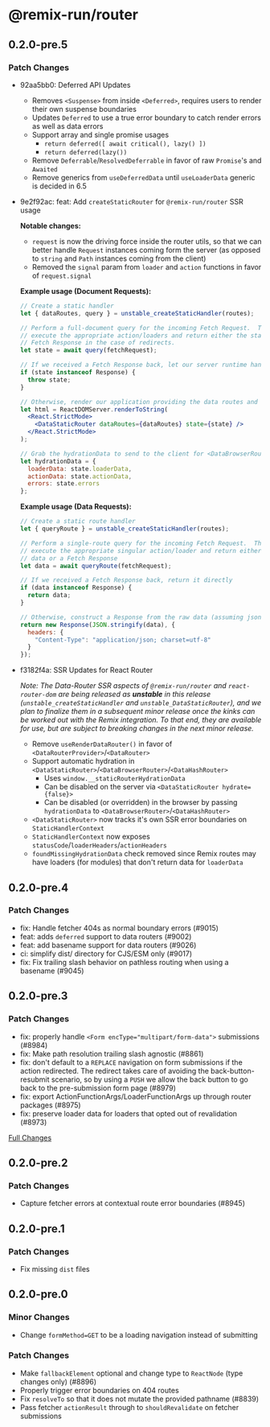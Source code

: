 # @remix-run/router

## 0.2.0-pre.5

### Patch Changes

- 92aa5bb0: Deferred API Updates

  - Removes `<Suspense>` from inside `<Deferred>`, requires users to render their own suspense boundaries
  - Updates `Deferred` to use a true error boundary to catch render errors as well as data errors
  - Support array and single promise usages
    - `return deferred([ await critical(), lazy() ])`
    - `return deferred(lazy())`
  - Remove `Deferrable`/`ResolvedDeferrable` in favor of raw `Promise`'s and `Awaited`
  - Remove generics from `useDeferredData` until `useLoaderData` generic is decided in 6.5

- 9e2f92ac: feat: Add `createStaticRouter` for `@remix-run/router` SSR usage

  **Notable changes:**

  - `request` is now the driving force inside the router utils, so that we can better handle `Request` instances coming form the server (as opposed to `string` and `Path` instances coming from the client)
  - Removed the `signal` param from `loader` and `action` functions in favor of `request.signal`

  **Example usage (Document Requests):**

  ```jsx
  // Create a static handler
  let { dataRoutes, query } = unstable_createStaticHandler(routes);

  // Perform a full-document query for the incoming Fetch Request.  This will
  // execute the appropriate action/loaders and return either the state or a
  // Fetch Response in the case of redirects.
  let state = await query(fetchRequest);

  // If we received a Fetch Response back, let our server runtime handle directly
  if (state instanceof Response) {
    throw state;
  }

  // Otherwise, render our application providing the data routes and state
  let html = ReactDOMServer.renderToString(
    <React.StrictMode>
      <DataStaticRouter dataRoutes={dataRoutes} state={state} />
    </React.StrictMode>
  );

  // Grab the hydrationData to send to the client for <DataBrowserRouter>
  let hydrationData = {
    loaderData: state.loaderData,
    actionData: state.actionData,
    errors: state.errors
  };
  ```

  **Example usage (Data Requests):**

  ```jsx
  // Create a static route handler
  let { queryRoute } = unstable_createStaticHandler(routes);

  // Perform a single-route query for the incoming Fetch Request.  This will
  // execute the appropriate singular action/loader and return either the raw
  // data or a Fetch Response
  let data = await queryRoute(fetchRequest);

  // If we received a Fetch Response back, return it directly
  if (data instanceof Response) {
    return data;
  }

  // Otherwise, construct a Response from the raw data (assuming json here)
  return new Response(JSON.stringify(data), {
    headers: {
      "Content-Type": "application/json; charset=utf-8"
    }
  });
  ```

- f3182f4a: SSR Updates for React Router

  _Note: The Data-Router SSR aspects of `@remix-run/router` and `react-router-dom` are being released as **unstable** in this release (`unstable_createStaticHandler` and `unstable_DataStaticRouter`), and we plan to finalize them in a subsequent minor release once the kinks can be worked out with the Remix integration. To that end, they are available for use, but are subject to breaking changes in the next minor release._

  - Remove `useRenderDataRouter()` in favor of `<DataRouterProvider>`/`<DataRouter>`
  - Support automatic hydration in `<DataStaticRouter>`/`<DataBrowserRouter>`/`<DataHashRouter>`
    - Uses `window.__staticRouterHydrationData`
    - Can be disabled on the server via `<DataStaticRouter hydrate={false}>`
    - Can be disabled (or overridden) in the browser by passing `hydrationData` to `<DataBrowserRouter>`/`<DataHashRouter>`
  - `<DataStaticRouter>` now tracks it's own SSR error boundaries on `StaticHandlerContext`
  - `StaticHandlerContext` now exposes `statusCode`/`loaderHeaders`/`actionHeaders`
  - `foundMissingHydrationData` check removed since Remix routes may have loaders (for modules) that don't return data for `loaderData`

## 0.2.0-pre.4

### Patch Changes

- fix: Handle fetcher 404s as normal boundary errors (#9015)
- feat: adds `deferred` support to data routers (#9002)
- feat: add basename support for data routers (#9026)
- ci: simplify dist/ directory for CJS/ESM only (#9017)
- fix: Fix trailing slash behavior on pathless routing when using a basename (#9045)

## 0.2.0-pre.3

### Patch Changes

- fix: properly handle `<Form encType="multipart/form-data">` submissions (#8984)
- fix: Make path resolution trailing slash agnostic (#8861)
- fix: don't default to a `REPLACE` navigation on form submissions if the action redirected. The redirect takes care of avoiding the back-button-resubmit scenario, so by using a `PUSH` we allow the back button to go back to the pre-submission form page (#8979)
- fix: export ActionFunctionArgs/LoaderFunctionArgs up through router packages (#8975)
- fix: preserve loader data for loaders that opted out of revalidation (#8973)

[Full Changes](https://github.com/remix-run/react-router/compare/%40remix-run/router%400.2.0-pre.2...%40remix-run/router%400.2.0-pre.3)

## 0.2.0-pre.2

### Patch Changes

- Capture fetcher errors at contextual route error boundaries (#8945)

## 0.2.0-pre.1

### Patch Changes

- Fix missing `dist` files

## 0.2.0-pre.0

### Minor Changes

- Change `formMethod=GET` to be a loading navigation instead of submitting

### Patch Changes

- Make `fallbackElement` optional and change type to `ReactNode` (type changes only) (#8896)
- Properly trigger error boundaries on 404 routes
- Fix `resolveTo` so that it does not mutate the provided pathname (#8839)
- Pass fetcher `actionResult` through to `shouldRevalidate` on fetcher submissions
